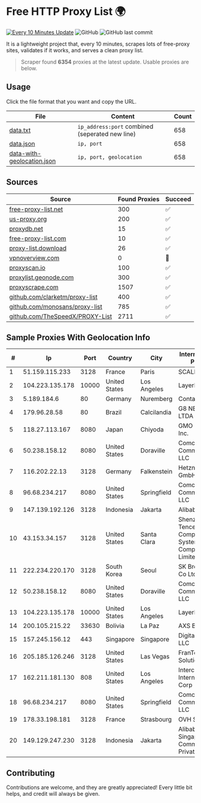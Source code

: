 
# Free HTTP Proxy List 🌍

[![Every 10 Minutes Update](https://github.com/mertguvencli/http-proxy-list/actions/workflows/main.yml/badge.svg?branch=main)](https://github.com/mertguvencli/http-proxy-list/actions/workflows/main.yml)
![GitHub](https://img.shields.io/github/license/mertguvencli/http-proxy-list)
![GitHub last commit](https://img.shields.io/github/last-commit/mertguvencli/http-proxy-list)

It is a lightweight project that, every 10 minutes, scrapes lots of free-proxy sites, validates if it works, and serves a clean proxy list.


> Scraper found **6354** proxies at the latest update. Usable proxies are below.

## Usage

Click the file format that you want and copy the URL.


|File|Content|Count|
|----|-------|-----|
|[data.txt](https://raw.githubusercontent.com/mertguvencli/http-proxy-list/main/proxy-list/data.txt)|`ip_address:port` combined (seperated new line)|658|
|[data.json](https://raw.githubusercontent.com/mertguvencli/http-proxy-list/main/proxy-list/data.json)|`ip, port`|658|
|[data-with-geolocation.json](https://raw.githubusercontent.com/mertguvencli/http-proxy-list/main/proxy-list/data-with-geolocation.json)|`ip, port, geolocation`|658|

## Sources

|Source|Found Proxies|Succeed|
|------|-------------|-------|
|[free-proxy-list.net](https://free-proxy-list.net)|300|✅|
|[us-proxy.org](https://www.us-proxy.org)|200|✅|
|[proxydb.net](http://proxydb.net)|15|✅|
|[free-proxy-list.com](https://free-proxy-list.com/?page=&port=&type%5B%5D=http&type%5B%5D=https&up_time=0&search=Search)|10|✅|
|[proxy-list.download](https://www.proxy-list.download/HTTP)|26|✅|
|[vpnoverview.com](https://vpnoverview.com/privacy/anonymous-browsing/free-proxy-servers)|0|🚫|
|[proxyscan.io](https://www.proxyscan.io)|100|✅|
|[proxylist.geonode.com](https://proxylist.geonode.com/api/proxy-list?limit=300&page=1&sort_by=lastChecked&sort_type=desc&protocols=http,https)|300|✅|
|[proxyscrape.com](https://api.proxyscrape.com/v2/?request=displayproxies&protocol=http&timeout=10000&country=all&ssl=all&anonymity=all)|1507|✅|
|[github.com/clarketm/proxy-list](https://raw.githubusercontent.com/clarketm/proxy-list/master/proxy-list-raw.txt)|400|✅|
|[github.com/monosans/proxy-list](https://raw.githubusercontent.com/monosans/proxy-list/main/proxies/http.txt)|785|✅|
|[github.com/TheSpeedX/PROXY-List](https://raw.githubusercontent.com/TheSpeedX/PROXY-List/master/http.txt)|2711|✅|


## Sample Proxies With Geolocation Info

|#|Ip|Port|Country|City|Internet Service Provider|
|-|--|----|-------|----|-------------------------|
|1|51.159.115.233|3128|France|Paris|SCALEWAY|
|2|104.223.135.178|10000|United States|Los Angeles|LayerHost|
|3|5.189.184.6|80|Germany|Nuremberg|Contabo GmbH|
|4|179.96.28.58|80|Brazil|Calcilandia|G8 NETWORKS LTDA|
|5|118.27.113.167|8080|Japan|Chiyoda|GMO Internet, Inc.|
|6|50.238.158.12|8080|United States|Doraville|Comcast Cable Communications, LLC|
|7|116.202.22.13|3128|Germany|Falkenstein|Hetzner Online GmbH|
|8|96.68.234.217|8080|United States|Springfield|Comcast Cable Communications, LLC|
|9|147.139.192.126|3128|Indonesia|Jakarta|Alibaba.com LLC|
|10|43.153.34.157|3128|United States|Santa Clara|Shenzhen Tencent Computer Systems Company Limited|
|11|222.234.220.170|3128|South Korea|Seoul|SK Broadband Co Ltd|
|12|50.238.158.12|8080|United States|Doraville|Comcast Cable Communications, LLC|
|13|104.223.135.178|10000|United States|Los Angeles|LayerHost|
|14|200.105.215.22|33630|Bolivia|La Paz|AXS Bolivia S. A.|
|15|157.245.156.12|443|Singapore|Singapore|DigitalOcean, LLC|
|16|205.185.126.246|3128|United States|Las Vegas|FranTech Solutions|
|17|162.211.181.130|808|United States|Los Angeles|Intercontinental Internet Data Corp|
|18|96.68.234.217|8080|United States|Springfield|Comcast Cable Communications, LLC|
|19|178.33.198.181|3128|France|Strasbourg|OVH SAS|
|20|149.129.247.230|3128|Indonesia|Jakarta|Alibaba.com Singapore E-Commerce Private Limited|



## Contributing

Contributions are welcome, and they are greatly appreciated! Every
little bit helps, and credit will always be given.

